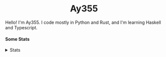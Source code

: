<h1 align="center"><b>Ay355</b></h1>


Hello! I'm Ay355. I code mostly in Python and Rust, and I'm learning Haskell and Typescript.


#### Some Stats


<details>
<summary>Stats</summary>
<br>
 
<a href="https://github.com/Ay-355">
 <img align="center" src="https://github-readme-stats.vercel.app/api?username=Ay-355&theme=tokyonight&show_icons=true&count_private=true&hide_border=true" />
</a><a href="https://github.com/Ay-355">
  <img align="center" src="https://github-readme-stats.vercel.app/api/top-langs/?username=Ay-355&hide=toml,yaml,cmake&layout=compact&langs_count=8&theme=tokyonight&hide_border=true" />
</a>

 
&nbsp; <!-- Space character to put some space between the different stat types. -->

 
<!--START_SECTION:waka-->
![Code Time](http://img.shields.io/badge/Code%20Time-269%20hrs%2059%20mins-blue)

**🐱 My GitHub Data** 

> 🏆 115 Contributions in the Year 2022
 > 
> 📦 1.3 kB Used in GitHub's Storage 
 > 
> 🚫 Not Opted to Hire
 > 
> 📜 11 Public Repositories 
 > 
> 🔑 3 Private Repositories  
 > 
**I'm a Night 🦉** 

```text
🌞 Morning    19 commits     ██░░░░░░░░░░░░░░░░░░░░░░░   9.09% 
🌆 Daytime    78 commits     █████████░░░░░░░░░░░░░░░░   37.32% 
🌃 Evening    106 commits    ████████████░░░░░░░░░░░░░   50.72% 
🌙 Night      6 commits      ░░░░░░░░░░░░░░░░░░░░░░░░░   2.87%

```
📅 **I'm Most Productive on Monday** 

```text
Monday       41 commits     █████░░░░░░░░░░░░░░░░░░░░   19.62% 
Tuesday      32 commits     ███░░░░░░░░░░░░░░░░░░░░░░   15.31% 
Wednesday    34 commits     ████░░░░░░░░░░░░░░░░░░░░░   16.27% 
Thursday     25 commits     ███░░░░░░░░░░░░░░░░░░░░░░   11.96% 
Friday       25 commits     ███░░░░░░░░░░░░░░░░░░░░░░   11.96% 
Saturday     30 commits     ███░░░░░░░░░░░░░░░░░░░░░░   14.35% 
Sunday       22 commits     ██░░░░░░░░░░░░░░░░░░░░░░░   10.53%

```


📊 **This Week I Spent My Time On** 

```text
💬 Programming Languages: 
Lua                      2 mins              ███████████████░░░░░░░░░░   62.1% 
PowerShell               1 min               █████████░░░░░░░░░░░░░░░░   37.9%

🔥 Editors: 
Neovim                   3 mins              █████████████████████████   100.0%

🐱‍💻 Projects: 
nvim                     2 mins              ███████████████░░░░░░░░░░   62.1% 
Unknown Project          1 min               █████████░░░░░░░░░░░░░░░░   37.9%

💻 Operating System: 
Windows                  3 mins              █████████████████████████   100.0%

```

**I Mostly Code in Python** 

```text
Python                   8 repos             ██████████████████░░░░░░░   72.73% 
HTML                     1 repo              ██░░░░░░░░░░░░░░░░░░░░░░░   9.09% 
C++                      1 repo              ██░░░░░░░░░░░░░░░░░░░░░░░   9.09% 
Rust                     1 repo              ██░░░░░░░░░░░░░░░░░░░░░░░   9.09%

```



 Last Updated on 12/11/2022 13:03:39 UTC
<!--END_SECTION:waka-->
</details>
